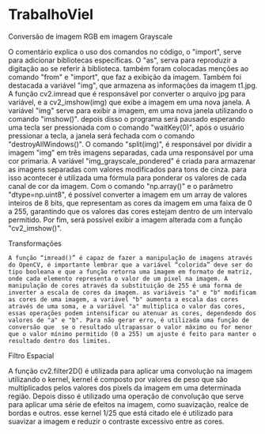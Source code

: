 # TrabalhoViel

Conversão de imagem RGB em imagem Grayscale

O comentário explica o uso dos comandos no código, o "import", serve para adicionar bibliotecas específicas. O "as", serva para reproduzir a digitação ao se referir à biblioteca. também foram colocadas menções ao comando "from" e "import", que faz a exibição da imagem. Também foi destacada a variável "img", que armazena as informações da imagem t1.jpg. A função cv2.imread que é responsável por converter o arquivo jpg para variável, e a cv2_imshow(img) que exibe a imagem em uma nova janela. A variável "img" serve para exibir a imagem, em uma nova janela utilizando o comando "imshow()". depois disso o programa será pausado esperando uma tecla ser pressionada com o comando "waitKey(0)", após o usuário pressionar a tecla, a janela será fechada com o comando "destroyAllWindows()". O comando "split(img)", é responsável por dividir a imagem "img" em três imagens separadas, cada uma responsável por uma cor primaria. A variável "img_grayscale_pondered" é criada para armazenar as imagens separadas com valores modificados para tons de cinza. para isso acontecer é utilizada uma fórmula para ponderar os valores de cada canal de cor da imagem. Com o comando "np.array()" e o parâmetro "dtype=np.uint8", é possível converter a imagem em um array de valores inteiros de 8 bits, que representam as cores da imagem em uma faixa de 0 a 255, garantindo que os valores das cores estejam dentro de um intervalo permitido. Por fim, será possível exibir a imagem alterada com a função "cv2_imshow()".

Transformações

	A função “imread()” é capaz de fazer a manipulação de imagens através do OpenCV, é importante lembrar que a variável “colorida” deve ser do tipo booleana e que a função retorna uma imagem em formato de matriz, onde cada elemento representa o valor de um pixel na imagem. A manipulação de cores através da substituição de 255 é uma forma de inverter a escala de cores da imagem. as variáveis "a" e "b" modificam as cores de uma imagem, a variável "b" aumenta a escala das cores através de uma soma, e a variável "a" multiplica o valor das cores, essas operações podem intensificar ou atenuar as cores, dependendo dos valores de "a" e "b". Para não gerar erro, é utilizada uma função de conversão que  se o resultado ultrapassar o valor máximo ou for menor que o valor mínimo permitido (0 a 255) um ajuste é feito para manter o resultado dentro dos limites.


Filtro Espacial

A função cv2.filter2D() é utilizada para aplicar uma convolução na imagem utilizando o kernel,  kernel é composto por valores de peso que são multiplicados pelos valores dos pixels da imagem em uma determinada região. Depois disso é utilizado uma operação de convolução que serve para aplicar uma série de efeitos na imagem, como suavização, realce de bordas e outros. esse kernel 1/25 que está citado ele é utilizado para suavizar a imagem e reduzir o contraste excessivo entre as cores. 
